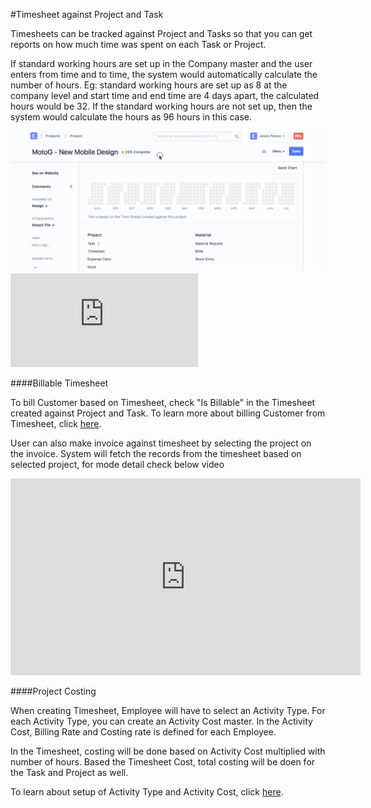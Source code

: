 <!-- add-breadcrumbs -->
#Timesheet against Project and Task

Timesheets can be tracked against Project and Tasks so that you can get reports on how much time was spent on each Task or Project.

If standard working hours are set up in the Company master and the user enters from time and to time, the system would
automatically calculate the number of hours. Eg: standard working hours are set up as 8 at the company level and start
time and end time are 4 days apart, the calculated hours would be 32. If the standard working hours are not set up, then
the system would calculate the hours as 96 hours in this case.

<img class="screenshot" alt="Sales Invoice" src="../assets/timesheet/timesheet-project.gif">

<div class="embed-container">
    <iframe src="https://www.youtube.com/embed/IxY-rSJsA6U?start=126rel=0" frameborder="0" allow="autoplay; encrypted-media" allowfullscreen></iframe>
</div>


####Billable Timesheet

To bill Customer based on Timesheet, check "Is Billable" in the Timesheet created against Project and Task. To learn more about billing Customer from Timesheet, click [here](/dooks/projects/timesheet/sales-invoice-from-timesheet.md).

User can also make invoice against timesheet by selecting the project on the invoice. System will fetch the records from the timesheet based on selected project, for mode detail check below video
<iframe width="560" height="315" src="https://www.youtube.com/embed/hVAjtOFFhDI" frameborder="0" allowfullscreen></iframe>

####Project Costing

When creating Timesheet, Employee will have to select an Activity Type. For each Activity Type, you can create an Activity Cost master. In the Activity Cost, Billing Rate and Costing rate is defined for each Employee. 

In the Timesheet, costing will be done based on Activity Cost multiplied with number of hours. Based the Timesheet Cost, total costing will be doen for the Task and Project as well.

To learn about setup of Activity Type and Activity Cost, click [here](/dooks/projects/articles/project-costing).